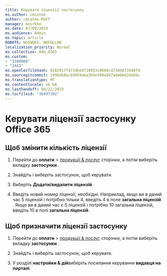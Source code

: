 ```yaml
---
title: Керувати ліцензії застосунку
ms.author: cmcatee
author: cmcatee-MSFT
manager: mnirkhe
ms.date: 07/09/2019
ms.audience: Admin
ms.topic: article
ROBOTS: NOINDEX, NOFOLLOW
localization_priority: Normal
ms.collection: Adm_O365
ms.custom:
- "1500008"
- "2443"
ms.openlocfilehash: 0282917f473dbe0718953c8668c4730d8f3448fd
ms.sourcegitcommit: 1d98db8acb9959aba3b5e308a567ade6b62da56c
ms.translationtype: MT
ms.contentlocale: uk-UA
ms.lasthandoff: 08/22/2019
ms.locfileid: "36497392"
---
```

# <a name="manage-office-365-app-licenses"></a>Керувати ліцензії застосунку Office 365

## <a name="to-change-license-quantity"></a>Щоб змінити кількість ліцензії

1. Перейти до **оплати** > [продукції & послуг](https://go.microsoft.com/fwlink/p/?linkid=842054) сторінки, а потім виберіть вкладку **застосунки** .

2. Знайдіть і виберіть застосунок, щоб керувати.  

3. Виберіть **Додати/видалити ліцензій**.

4. Введіть новий номер ліцензії, необхідні. Наприклад, якщо ви в даний час 5 ліцензій і потрібно тільки 4, введіть 4 в поле **загальна ліцензій** . Якщо ви в даний час є 5 ліцензій і потрібно 10 загальна ліцензій, введіть 10 в полі **загальна ліцензій** .

## <a name="to-assign-app-licenses"></a>Щоб призначити ліцензії застосунку

1. Перейти до **оплати** > [продукції & послуг](https://go.microsoft.com/fwlink/p/?linkid=842054) сторінки, а потім виберіть вкладку **застосунки** .

2. Знайдіть і виберіть застосунок, щоб керувати.  

3. У розділі **настройки & дій**виберіть посилання керування **видавця на порталі**.